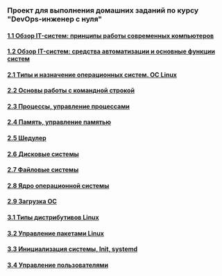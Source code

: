 ### Проект для выполнения домашних заданий по курсу "DevOps-инженер с нуля"

#### [1.1 Обзор IT-систем: принципы работы современных компьютеров](/lesson1 "readme.md")
#### [1.2 Обзор IT-систем: cредства автоматизации и основные функции систем](/lesson2 "readme.md")
#### [2.1 Типы и назначение операционных систем. ОС Linux](/lesson3 "readme.md")
#### [2.2 Основы работы с командной строкой](/lesson4 "readme.md")
#### [2.3 Процессы, управление процессами](/lesson5 "readme.md")
#### [2.4 Память, управление памятью](/lesson6 "readme.md")
#### [2.5 Шедулер](/lesson7 "readme.md")
#### [2.6 Дисковые системы](/lesson8 "readme.md")
#### [2.7 Файловые системы](/lesson9 "readme.md")
#### [2.8 Ядро операционной системы](/lesson10 "readme.md")
#### [2.9 Загрузка ОС](/lesson11 "readme.md")
#### [3.1 Типы дистрибутивов Linux](/lesson12 "readme.md")
#### [3.2 Управление пакетами Linux](/lesson13 "readme.md")
#### [3.3 Инициализация системы, Init, systemd](/lesson14 "readme.md")
#### [3.4 Управление пользователями](/lesson15 "readme.md")